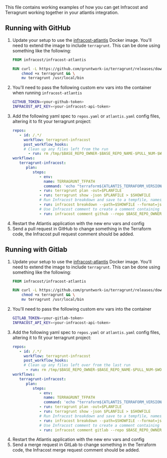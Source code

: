This file contains working examples of how you can get Infracost and Terragrunt working together in your atlantis integration.

## Running with GitHub

1. Update your setup to use the [infracost-atlantis](https://hub.docker.com/r/infracost/infracost-atlantis) Docker image. You'll need to extend the image to include `terragrunt`. This can be done using something like the following:
   ```dockerfile
   FROM infracost/infracost-atlantis
   
   RUN curl -L https://github.com/gruntwork-io/terragrunt/releases/download/v0.36.0/terragrunt_linux_amd64 --output terragrunt && \
       chmod +x terragrunt && \
       mv terragrunt /usr/local/bin
   ```
2. You'll need to pass the following custom env vars into the container when running `infracost-atlantis`
   ```sh
   GITHUB_TOKEN=<your-github-token>
   INFRACOST_API_KEY=<your-infracost-api-token>
   ```
3. Add the following yaml spec to `repos.yaml` or `atlantis.yaml` config files, altering it to fit your terragrunt project:
   ```yaml
   repos:
      - id: /.*/
        workflow: terragrunt-infracost
        post_workflow_hooks:
        # Clean up any files left from the run
          - run: rm /tmp/$BASE_REPO_OWNER-$BASE_REPO_NAME-$PULL_NUM-$WORKSPACE-$REPO_REL_DIR-infracost.json
   workflows:
      terragrunt-infracost:
         plan:
            steps:
               - env:
                 name: TERRAGRUNT_TFPATH
                 command: 'echo "terraform${ATLANTIS_TERRAFORM_VERSION}"'
               - run: terragrunt plan -out=$PLANFILE
               - run: terragrunt show -json $PLANFILE > $SHOWFILE
               # Run Infracost breakdown and save to a tempfile, namespaced by this project, PR, workspace and dir
               - run: infracost breakdown --path=$SHOWFILE --format=json --log-level=info --out-file=/tmp/$BASE_REPO_OWNER-$BASE_REPO_NAME-$PULL_NUM-$WORKSPACE-$REPO_REL_DIR-infracost.json
               # Use Infracost comment to create a comment containing the results for this project.
               - run: infracost comment github --repo $BASE_REPO_OWNER/$BASE_REPO_NAME --pull-request $PULL_NUM --path /tmp/$BASE_REPO_OWNER-$BASE_REPO_NAME-$PULL_NUM-$WORKSPACE-$REPO_REL_DIR-infracost.json --github-token $GITHUB_TOKEN --behavior new
      ```
4. Restart the Atlantis application with the new env vars and config
5. Send a pull request in GitHub to change something in the Terraform code, the Infracost pull request comment should be added.

## Running with Gitlab

1. Update your setup to use the [infracost-atlantis](https://hub.docker.com/r/infracost/infracost-atlantis) Docker image. You'll need to extend the image to include `terragrunt`. This can be done using something like the following:
   ```dockerfile
   FROM infracost/infracost-atlantis
   
   RUN curl -L https://github.com/gruntwork-io/terragrunt/releases/download/v0.36.0/terragrunt_linux_amd64 --output terragrunt && \
       chmod +x terragrunt && \
       mv terragrunt /usr/local/bin
   ```
2. You'll need to pass the following custom env vars into the container
   ```sh
   GITLAB_TOKEN=<your-gitlab-token>
   INFRACOST_API_KEY=<your-infracost-api-token>
   ```
3. Add the following yaml spec to `repos.yaml` or `atlantis.yaml` config files, altering it to fit your terragrunt project:
   ```yaml
   repos:
      - id: /.*/
        workflow: terragrunt-infracost
        post_workflow_hooks:
        # Clean up any files left over from the last run
         - run: rm /tmp/$BASE_REPO_OWNER-$BASE_REPO_NAME-$PULL_NUM-$WORKSPACE-$REPO_REL_DIR-infracost.json
   workflows:
      terragrunt-infracost:
         plan:
            steps:
               - env:
                 name: TERRAGRUNT_TFPATH
                 command: 'echo "terraform${ATLANTIS_TERRAFORM_VERSION}"'
               - run: terragrunt plan -out=$PLANFILE
               - run: terragrunt show -json $PLANFILE > $SHOWFILE
               # Run Infracost breakdown and save to a tempfile, namespaced by this project, PR, workspace and dir
               - run: infracost breakdown --path=$SHOWFILE --format=json --log-level=info --out-file=/tmp/$BASE_REPO_OWNER-$BASE_REPO_NAME-$PULL_NUM-$WORKSPACE-$REPO_REL_DIR-infracost.json
               # Use Infracost comment to create a comment containing the results for this project.
               - run: infracost comment gitlab --repo $BASE_REPO_OWNER/$BASE_REPO_NAME --merge-request $PULL_NUM --path /tmp/$BASE_REPO_OWNER-$BASE_REPO_NAME-$PULL_NUM-$WORKSPACE-$REPO_REL_DIR-infracost.json --gitlab-token $GITLAB_TOKEN  --behavior new
   ```  
4. Restart the Atlantis application with the new env vars and config
5. Send a merge request in GitLab to change something in the Terraform code, the Infracost merge request comment should be added.
